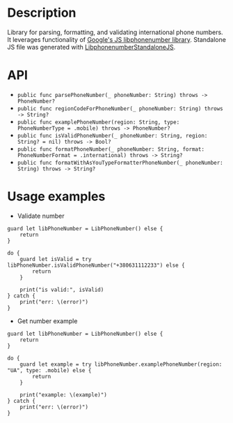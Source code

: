 # Description

Library for parsing, formatting, and validating international phone numbers.
It leverages functionality of [Google's JS libphonenumber library](https://github.com/google/libphonenumber/tree/master/javascript).
Standalone JS file was generated with [LibphonenumberStandaloneJS](https://github.com/alex1704/LibphonenumberStandaloneJS).

# API

- `public func parsePhoneNumber(_ phoneNumber: String) throws -> PhoneNumber?`
- `public func regionCodeForPhoneNumber(_ phoneNumber: String) throws -> String?`
- `public func examplePhoneNumber(region: String, type: PhoneNumberType = .mobile) throws -> PhoneNumber?`
- `public func isValidPhoneNumber(_ phoneNumber: String, region: String? = nil) throws -> Bool?`
- `public func formatPhoneNumber(_ phoneNumber: String, format: PhoneNumberFormat = .international) throws -> String?`
- `public func formatWithAsYouTypeFormatterPhoneNumber(_ phoneNumber: String) throws -> String?`

# Usage examples

- Validate number
```
guard let libPhoneNumber = LibPhoneNumber() else {
    return
}

do {
    guard let isValid = try libPhoneNumber.isValidPhoneNumber("+380631112233") else {
        return
    }

    print("is valid:", isValid)
} catch {
    print("err: \(error)")
}
```

- Get number example
```
guard let libPhoneNumber = LibPhoneNumber() else {
    return
}

do {
    guard let example = try libPhoneNumber.examplePhoneNumber(region: "UA", type: .mobile) else {
        return
    }

    print("example: \(example)")
} catch {
    print("err: \(error)")
}
```

